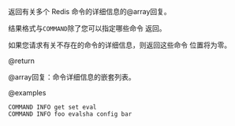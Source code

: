 返回有关多个 Redis 命令的详细信息的@array回复。

结果格式与`COMMAND`除了您可以指定哪些命令
返回。

如果您请求有关不存在的命令的详细信息，则返回这些命令
位置将为零。

@return

@array回复：命令详细信息的嵌套列表。

@examples

```cli
COMMAND INFO get set eval
COMMAND INFO foo evalsha config bar
```
